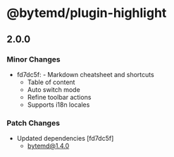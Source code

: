 # @bytemd/plugin-highlight

## 2.0.0
### Minor Changes

- fd7dc5f: - Markdown cheatsheet and shortcuts
  - Table of content
  - Auto switch mode
  - Refine toolbar actions
  - Supports i18n locales

### Patch Changes

- Updated dependencies [fd7dc5f]
  - bytemd@1.4.0
